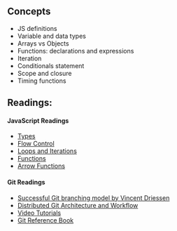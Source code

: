 ## Concepts
- JS definitions
- Variable and data types
- Arrays vs Objects
- Functions: declarations and expressions
- Iteration
- Conditionals statement
- Scope and closure
- Timing functions

## Readings:
#### JavaScript Readings

* [Types](https://developer.mozilla.org/en-US/docs/Web/JavaScript/Guide/Grammar_and_Types)
* [Flow Control](https://developer.mozilla.org/en-US/docs/Web/JavaScript/Guide/Control_flow_and_error_handling)
* [Loops and Iterations](https://developer.mozilla.org/en-US/docs/Web/JavaScript/Guide/Loops_and_iteration)
* [Functions](https://developer.mozilla.org/en-US/docs/Web/JavaScript/Guide/Functions)
* [Arrow Functions](https://developer.mozilla.org/en-US/docs/Web/JavaScript/Reference/Functions/Arrow_functions)

#### Git Readings

* [Successful Git branching model by Vincent Driessen](http://nvie.com/posts/a-successful-git-branching-model/)
* [Distributed Git Architecture and Workflow](https://git-scm.com/book/en/v2/Distributed-Git-Distributed-Workflows)
* [Video Tutorials](https://git-scm.com/videos)
* [Git Reference Book](https://git-scm.com/book/en/v2)
